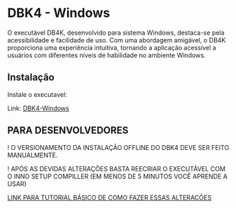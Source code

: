 

# DBK4 - Windows

O executável DB4K, desenvolvido para sistema Windows, destaca-se pela acessibilidade e facilidade de uso. Com uma abordagem amigável, o DB4K proporciona uma experiência intuitiva, tornando a aplicação acessível a usuários com diferentes níveis de habilidade no ambiente Windows.


## Instalação

Instale o executavel:

Link: [DBK4-Windows](https://drive.google.com/drive/folders/1is6OBC4-bKewEGHKyHDpp-MkOzQhXj69?usp=sharing) 
    
## PARA DESENVOLVEDORES

!
O VERSIONAMENTO DA INSTALAÇÃO OFFLINE DO DBK4 DEVE SER FEITO MANUALMENTE. 

!
APÓS AS DEVIDAS ALTERAÇÕES BASTA REECRIAR O EXECUTÁVEL COM O INNO SETUP COMPILLER (EM MENOS DE 5 MINUTOS VOCÊ APRENDE A USAR)

[LINK PARA TUTORIAL BÁSICO DE COMO FAZER ESSAS ALTERACÕES](https://drive.google.com/file/d/1afuQnu6PlAJXMXs9Q09h3wHS2Pn8gpls/view?usp=sharing) 

